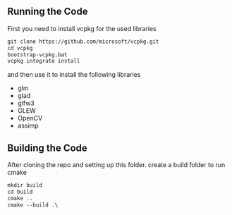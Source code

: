 ## Running the Code
First you need to install vcpkg for the used libraries
```markdown
git clone https://github.com/microsoft/vcpkg.git
cd vcpkg
bootstrap-vcpkg.bat
vcpkg integrate install
```
and then use it to install the following libraries
- glm
- glad
- glfw3
- GLEW
- OpenCV
- assimp
## Building the Code
After cloning the repo and setting up this folder. create a build folder to run cmake
```markdown
mkdir build
cd build
cmake ..
cmake --build .\ 
